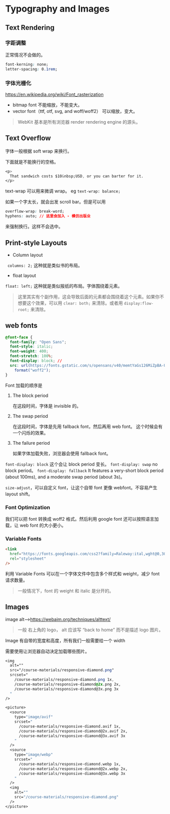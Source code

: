# Typography and Images

## Text Rendering

### 字距调整

正常情况不会做的。

```css
font-kerning: none;
letter-spacing: 0.1rem;
```

### 字体光栅化

https://en.wikipedia.org/wiki/Font_rasterization

- bitmap font 不能缩放，不能变大。
- vector font（ttf, otf, svg, and woff/woff2） 可以缩放，变大。

> WebKit 基本是所有浏览器 render rendering engine 的源头。

## Text Overflow

字体一般根据 soft wrap 来换行。

下面就是不能换行的空格。

```css
<p>
  That sandwich costs $10&nbsp;USD, or you can barter for it.
</p>
```

text-wrap 可以用来微调 wrap。 eg `text-wrap: balance;`

如果一个字太长，就会出发 scroll bar。但是可以用

```css
overflow-wrap: break-word;
hyphens: auto; // 这里会加入 - 模仿出版业
```

来强制换行。这样不会选中。

## Print-style Layouts

- Column layout

` columns: 2;` 这种就是类似书的布局。

- float layout

`float: left;` 这种就是类似报纸的布局。字体围绕着元素。

> 这里其实有个副作用，这会导致后面的元素都会围绕着这个元素。如果你不想要这个效果，可以用 `clear: both;` 来清除。或者用 `display:flow-root;` 来清除。

## web fonts

```css
@font-face {
  font-family: "Open Sans";
  font-style: italic;
  font-weight: 400;
  font-stretch: 100%;
  font-display: block; //
  src: url(https://fonts.gstatic.com/s/opensans/v40/memtYaGs126MiZpBA-UFUIcVXSCEkx2cmqvXlWqWvU6F15M.woff2)
    format("woff2");
}
```

Font 加载的顺序是

1. The block period

   在这段时间，字体是 invisible 的。

2. The swap period

   在这段时间，字体是先用 fallback font，然后再用 web font。
   这个时候会有一个闪烁的效果。

3. The failure period

   如果字体加载失败，浏览器会使用 fallback font。

`font-display: block` 这个会让 block period 变长。
`font-display: swap` no block period。
`font-display: fallback` It features a very-short block period (about 100ms), and a moderate swap period (about 3s)。

`size-adjust`，可以自定义 font，让这个自带 font 更像 webfont。不容易产生 layout shift。

### Font Optimization

我们可以把 font 转换成 woff2 格式。然后利用 google font 还可以按照语言加载，让 web font 的大小更小。

### Variable Fonts

```html
<link
  href="https://fonts.googleapis.com/css2?family=Raleway:ital,wght@0,300..900;1,300..900&display=swap"
  rel="stylesheet"
/>
```

利用 Variable Fonts 可以在一个字体文件中包含多个样式和 weight，减少 font 请求数量。

> 一般情况下，font 的 weight 和 italic 是分开的。

## Images

image alt-->https://webaim.org/techniques/alttext/

> 一般 右上角的 logo， alt 应该写 “back to home” 而不是描述 logo 图片。

Image 有自带的宽度和高度，所有我们一般需要给一个 width

需要使用让浏览器自动决定加载哪些图片。

```css
<img
  alt=""
  src="/course-materials/responsive-diamond.png"
  srcset="
    /course-materials/responsive-diamond.png 1x,
    /course-materials/responsive-diamond@2x.png 2x,
    /course-materials/responsive-diamond@3x.png 3x
  "
/>

<picture>
  <source
    type="image/avif"
    srcset="
      /course-materials/responsive-diamond.avif 1x,
      /course-materials/responsive-diamond@2x.avif 2x,
      /course-materials/responsive-diamond@3x.avif 3x
    "
  />
  <source
    type="image/webp"
    srcset="
      /course-materials/responsive-diamond.webp 1x,
      /course-materials/responsive-diamond@2x.webp 2x,
      /course-materials/responsive-diamond@3x.webp 3x
    "
  />
  <img
    alt=""
    src="/course-materials/responsive-diamond.png"
  />
</picture>
```
